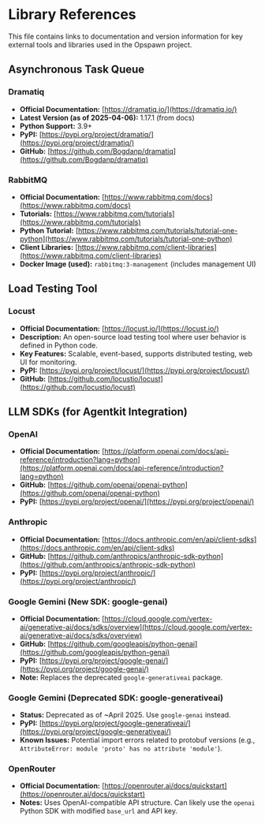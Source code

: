 # Library References

This file contains links to documentation and version information for key external tools and libraries used in the Opspawn project.

## Asynchronous Task Queue

### Dramatiq
- **Official Documentation:** [https://dramatiq.io/](https://dramatiq.io/)
- **Latest Version (as of 2025-04-06):** 1.17.1 (from docs)
- **Python Support:** 3.9+
- **PyPI:** [https://pypi.org/project/dramatiq/](https://pypi.org/project/dramatiq/)
- **GitHub:** [https://github.com/Bogdanp/dramatiq](https://github.com/Bogdanp/dramatiq)

### RabbitMQ
- **Official Documentation:** [https://www.rabbitmq.com/docs](https://www.rabbitmq.com/docs)
- **Tutorials:** [https://www.rabbitmq.com/tutorials](https://www.rabbitmq.com/tutorials)
- **Python Tutorial:** [https://www.rabbitmq.com/tutorials/tutorial-one-python](https://www.rabbitmq.com/tutorials/tutorial-one-python)
- **Client Libraries:** [https://www.rabbitmq.com/client-libraries](https://www.rabbitmq.com/client-libraries)
- **Docker Image (used):** `rabbitmq:3-management` (includes management UI)

## Load Testing Tool

### Locust
- **Official Documentation:** [https://locust.io/](https://locust.io/)
- **Description:** An open-source load testing tool where user behavior is defined in Python code.
- **Key Features:** Scalable, event-based, supports distributed testing, web UI for monitoring.
- **PyPI:** [https://pypi.org/project/locust/](https://pypi.org/project/locust/)
- **GitHub:** [https://github.com/locustio/locust](https://github.com/locustio/locust)

## LLM SDKs (for Agentkit Integration)

### OpenAI
- **Official Documentation:** [https://platform.openai.com/docs/api-reference/introduction?lang=python](https://platform.openai.com/docs/api-reference/introduction?lang=python)
- **GitHub:** [https://github.com/openai/openai-python](https://github.com/openai/openai-python)
- **PyPI:** [https://pypi.org/project/openai/](https://pypi.org/project/openai/)

### Anthropic
- **Official Documentation:** [https://docs.anthropic.com/en/api/client-sdks](https://docs.anthropic.com/en/api/client-sdks)
- **GitHub:** [https://github.com/anthropics/anthropic-sdk-python](https://github.com/anthropics/anthropic-sdk-python)
- **PyPI:** [https://pypi.org/project/anthropic/](https://pypi.org/project/anthropic/)

### Google Gemini (New SDK: google-genai)
- **Official Documentation:** [https://cloud.google.com/vertex-ai/generative-ai/docs/sdks/overview](https://cloud.google.com/vertex-ai/generative-ai/docs/sdks/overview)
- **GitHub:** [https://github.com/googleapis/python-genai](https://github.com/googleapis/python-genai)
- **PyPI:** [https://pypi.org/project/google-genai/](https://pypi.org/project/google-genai/)
- **Note:** Replaces the deprecated `google-generativeai` package.

### Google Gemini (Deprecated SDK: google-generativeai)
- **Status:** Deprecated as of ~April 2025. Use `google-genai` instead.
- **PyPI:** [https://pypi.org/project/google-generativeai/](https://pypi.org/project/google-generativeai/)
- **Known Issues:** Potential import errors related to protobuf versions (e.g., `AttributeError: module 'proto' has no attribute 'module'`).

### OpenRouter
- **Official Documentation:** [https://openrouter.ai/docs/quickstart](https://openrouter.ai/docs/quickstart)
- **Notes:** Uses OpenAI-compatible API structure. Can likely use the `openai` Python SDK with modified `base_url` and API key.
